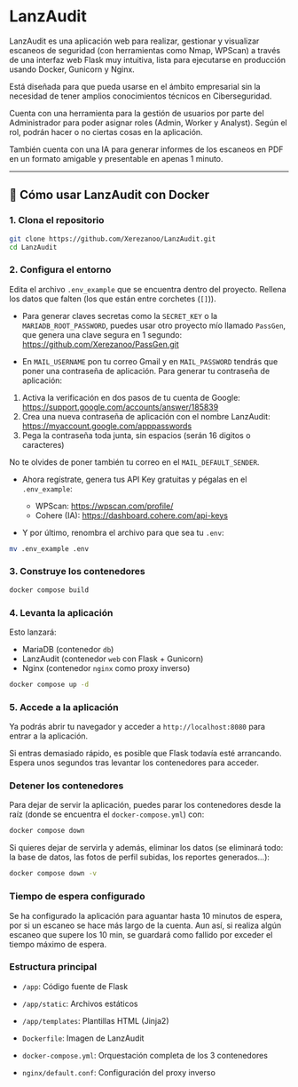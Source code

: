 # LanzAudit

LanzAudit es una aplicación web para realizar, gestionar y visualizar escaneos de seguridad (con herramientas como Nmap, WPScan) a través de una interfaz web Flask muy intuitiva, lista para ejecutarse en producción usando Docker, Gunicorn y Nginx.

Está diseñada para que pueda usarse en el ámbito empresarial sin la necesidad de tener amplios conocimientos técnicos en Ciberseguridad.

Cuenta con una herramienta para la gestión de usuarios por parte del Administrador para poder asignar roles (Admin, Worker y Analyst). Según el rol, podrán hacer o no ciertas cosas en la aplicación.

También cuenta con una IA para generar informes de los escaneos en PDF en un formato amigable y presentable en apenas 1 minuto.

---

## 🐳 **Cómo usar LanzAudit con Docker**

### 1. Clona el repositorio

```bash
git clone https://github.com/Xerezanoo/LanzAudit.git
cd LanzAudit
```

### 2. Configura el entorno
Edita el archivo `.env_example` que se encuentra dentro del proyecto.
Rellena los datos que falten (los que están entre corchetes (`[]`)).

- Para generar claves secretas como la `SECRET_KEY` o la `MARIADB_ROOT_PASSWORD`, puedes usar otro proyecto mío llamado `PassGen`, que genera una clave segura en 1 segundo: https://github.com/Xerezanoo/PassGen.git

- En `MAIL_USERNAME` pon tu correo Gmail y en `MAIL_PASSWORD` tendrás que poner una contraseña de aplicación.
Para generar tu contraseña de aplicación:
1. Activa la verificación en dos pasos de tu cuenta de Google: https://support.google.com/accounts/answer/185839
2. Crea una nueva contraseña de aplicación con el nombre LanzAudit: https://myaccount.google.com/apppasswords
3. Pega la contraseña toda junta, sin espacios (serán 16 digitos o caracteres)

No te olvides de poner también tu correo en el `MAIL_DEFAULT_SENDER`.

- Ahora regístrate, genera tus API Key gratuitas y pégalas en el `.env_example`:
    - WPScan: https://wpscan.com/profile/
    - Cohere (IA): https://dashboard.cohere.com/api-keys

- Y por último, renombra el archivo para que sea tu `.env`:
```bash
mv .env_example .env
```

### 3. Construye los contenedores
```bash
docker compose build
```

### 4. Levanta la aplicación
Esto lanzará:

- MariaDB (contenedor `db`)
- LanzAudit (contenedor `web` con Flask + Gunicorn)
- Nginx (contenedor `nginx` como proxy inverso)

```bash
docker compose up -d
```

### 5. Accede a la aplicación
Ya podrás abrir tu navegador y acceder a `http://localhost:8080` para entrar a la aplicación.

Si entras demasiado rápido, es posible que Flask todavía esté arrancando. Espera unos segundos tras levantar los contenedores para acceder.

### Detener los contenedores
Para dejar de servir la aplicación, puedes parar los contenedores desde la raíz (donde se encuentra el `docker-compose.yml`) con:
```bash
docker compose down
```

Si quieres dejar de servirla y además, eliminar los datos (se eliminará todo: la base de datos, las fotos de perfil subidas, los reportes generados...):
```bash
docker compose down -v
```

### Tiempo de espera configurado
Se ha configurado la aplicación para aguantar hasta 10 minutos de espera, por si un escaneo se hace más largo de la cuenta.
Aun así, si realiza algún escaneo que supere los 10 min, se guardará como fallido por exceder el tiempo máximo de espera.

### Estructura principal
- `/app`: Código fuente de Flask

- `/app/static`: Archivos estáticos

- `/app/templates`: Plantillas HTML (Jinja2)

- `Dockerfile`: Imagen de LanzAudit

- `docker-compose.yml`: Orquestación completa de los 3 contenedores

- `nginx/default.conf`: Configuración del proxy inverso
